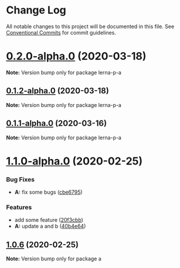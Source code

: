 # Change Log

All notable changes to this project will be documented in this file.
See [Conventional Commits](https://conventionalcommits.org) for commit guidelines.

# [0.2.0-alpha.0](https://github.com/erraX/test-lerna/compare/v0.1.1-alpha.0...v0.2.0-alpha.0) (2020-03-18)

**Note:** Version bump only for package lerna-p-a





## [0.1.2-alpha.0](https://github.com/erraX/test-lerna/compare/v0.1.1-alpha.0...v0.1.2-alpha.0) (2020-03-18)

**Note:** Version bump only for package lerna-p-a





## [0.1.1-alpha.0](https://github.com/erraX/test-lerna/compare/v0.1.0-alpha.0...v0.1.1-alpha.0) (2020-03-16)

**Note:** Version bump only for package lerna-p-a





# [1.1.0-alpha.0](https://github.com/erraX/test-lerna/compare/a@1.0.6...a@1.1.0-alpha.0) (2020-02-25)


### Bug Fixes

* **A:** fix some bugs ([cbe6795](https://github.com/erraX/test-lerna/commit/cbe67955443833a394091cbd56cb603571047934))


### Features

* add some feature ([20f3cbb](https://github.com/erraX/test-lerna/commit/20f3cbb5edb317d17a8386588859832b2eaaae49))
* **A:** update a and b ([40b4e64](https://github.com/erraX/test-lerna/commit/40b4e6459325a56775c2b6ed57e8ddcf19d8210e))





## [1.0.6](https://github.com/erraX/test-lerna/compare/a@1.0.5...a@1.0.6) (2020-02-25)

**Note:** Version bump only for package a

